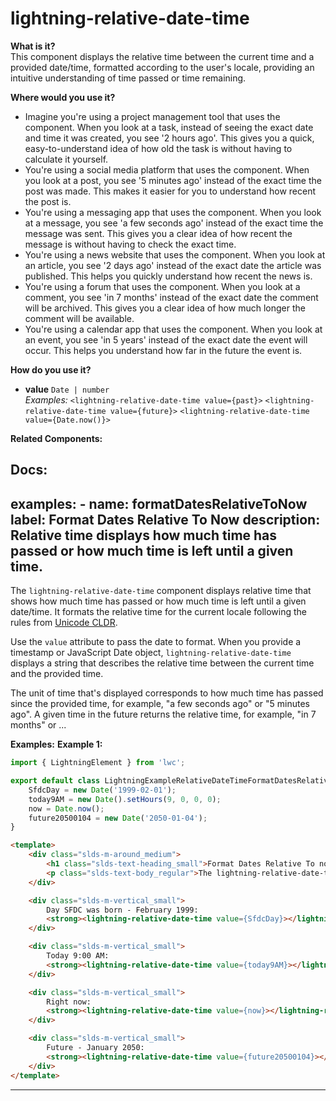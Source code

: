 # lightning-relative-date-time

**What is it?**  
This component displays the relative time between the current time and a provided date/time, formatted according to the user's locale, providing an intuitive understanding of time passed or time remaining.

**Where would you use it?**
- Imagine you're using a project management tool that uses the <lightning-relative-date-time> component. When you look at a task, instead of seeing the exact date and time it was created, you see '2 hours ago'. This gives you a quick, easy-to-understand idea of how old the task is without having to calculate it yourself.
- You're using a social media platform that uses the <lightning-relative-date-time> component. When you look at a post, you see '5 minutes ago' instead of the exact time the post was made. This makes it easier for you to understand how recent the post is.
- You're using a messaging app that uses the <lightning-relative-date-time> component. When you look at a message, you see 'a few seconds ago' instead of the exact time the message was sent. This gives you a clear idea of how recent the message is without having to check the exact time.
- You're using a news website that uses the <lightning-relative-date-time> component. When you look at an article, you see '2 days ago' instead of the exact date the article was published. This helps you quickly understand how recent the news is.
- You're using a forum that uses the <lightning-relative-date-time> component. When you look at a comment, you see 'in 7 months' instead of the exact date the comment will be archived. This gives you a clear idea of how much longer the comment will be available.
- You're using a calendar app that uses the <lightning-relative-date-time> component. When you look at an event, you see 'in 5 years' instead of the exact date the event will occur. This helps you understand how far in the future the event is.

**How do you use it?**
- **value** `Date | number`  
  _Examples:_
    `<lightning-relative-date-time value={past}>`
    `<lightning-relative-date-time value={future}>`
    `<lightning-relative-date-time value={Date.now()}>`

**Related Components:**


**Docs:**
---
examples:
    - name: formatDatesRelativeToNow
      label: Format Dates Relative To Now
      description: Relative time displays how much time has passed or how much time is left until a given time.
---

The `lightning-relative-date-time` component displays relative time that shows
how much time has passed or how much time is left until a given date/time.
It formats the relative time for the current locale following the rules
from [Unicode CLDR](http://cldr.unicode.org/translation/date-time-1/date-time-names).

Use the `value` attribute to pass the date to format.
When you provide a timestamp or JavaScript Date object,
`lightning-relative-date-time` displays a string that describes the relative
time between the current time and the provided time.

The unit of time that's displayed corresponds to how much time has passed since the
provided time, for example, "a few seconds ago" or "5 minutes ago". A given
time in the future returns the relative time, for example, "in 7 months" or
...

**Examples:**
**Example 1:**

```js
import { LightningElement } from 'lwc';

export default class LightningExampleRelativeDateTimeFormatDatesRelativeToNow extends LightningElement {
    SfdcDay = new Date('1999-02-01');
    today9AM = new Date().setHours(9, 0, 0, 0);
    now = Date.now();
    future20500104 = new Date('2050-01-04');
}

```

```html
<template>
    <div class="slds-m-around_medium">
        <h1 class="slds-text-heading_small">Format Dates Relative To now</h1>
        <p class="slds-text-body_regular">The lightning-relative-date-time component displays relative time that shows how much time has passed or how much time is left until a given time. It formats the relative time for the current locale following the rules from Unicode CLDR. The date to format is passed via the value attribute.</p>
    </div>

    <div class="slds-m-vertical_small">
        Day SFDC was born - February 1999:
        <strong><lightning-relative-date-time value={SfdcDay}></lightning-relative-date-time></strong>
    </div>

    <div class="slds-m-vertical_small">
        Today 9:00 AM:
        <strong><lightning-relative-date-time value={today9AM}></lightning-relative-date-time></strong>
    </div>

    <div class="slds-m-vertical_small">
        Right now:
        <strong><lightning-relative-date-time value={now}></lightning-relative-date-time></strong>
    </div>

    <div class="slds-m-vertical_small">
        Future - January 2050:
        <strong><lightning-relative-date-time value={future20500104}></lightning-relative-date-time></strong>
    </div>
</template>
```

---
